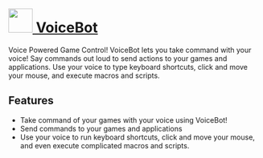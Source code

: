 # [<img src="https://cdn.rawgit.com/chocolatey/chocolatey-coreteampackages/4669940497f13f8cc317968b56dbbcb4e95d3158/icons/voicebot.png" height="48" width="48" /> VoiceBot](https://chocolatey.org/packages/voicebot)

Voice Powered Game Control! VoiceBot lets you take command with your voice! Say commands out loud to send actions to your games and applications. Use your voice to type keyboard shortcuts, click and move your mouse, and execute macros and scripts.

## Features
- Take command of your games with your voice using VoiceBot!
- Send commands to your games and applications
- Use your voice to run keyboard shortcuts, click and move your mouse, and even execute complicated macros and scripts.
